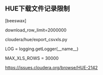 ## HUE下载文件记录限制

\[beeswax\]

download\_row\_limit=2000000

cloudera/hue/export\_csvxls.py

LOG = logging.getLogger\(\_\_name\_\_\)

MAX\_XLS\_ROWS = 30000





https://issues.cloudera.org/browse/HUE-2142

